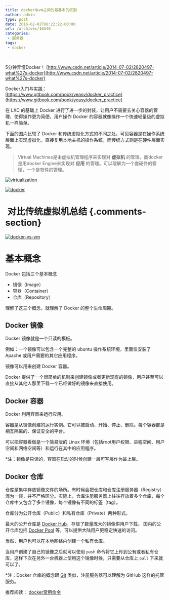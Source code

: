```yaml
---
title: docker与vm之间的最基本的区别
author: admin
type: post
date: 2016-02-02T08:22:22+00:00
url: /archives/16540
categories:
 - 服务器
tags:
 - docker

---
```


5分钟弄懂Docker！ [http://www.csdn.net/article/2014-07-02/2820497-what%27s-docker](http://www.csdn.net/article/2014-07-02/2820497-what%27s-docker)

Docker入门与实践： [https://www.gitbook.com/book/yeasy/docker_practice](https://www.gitbook.com/book/yeasy/docker_practice)

在 LXC 的基础上 Docker 进行了进一步的封装，让用户不需要去关心容器的管理，使得操作更为简便。用户操作 Docker 的容器就像操作一个快速轻量级的虚拟机一样简单。

下面的图片比较了 Docker 和传统虚拟化方式的不同之处，可见容器是在操作系统层面上实现虚拟化，直接复用本地主机的操作系统，而传统方式则是在硬件层面实现。

>Virtual Machines是由虚拟机管理程序来实现对 **虚拟机** 的管理，而docker是用docker Engine来实现对 **应用** 的管理。可以理解为一个套硬件的管理，一个是软件的管理。

[![virtualization](https://blogstatic.haohtml.com//uploads/2023/09/virtualization.png)](http://blog.haohtml.com/wp-content/uploads/2016/02/virtualization.png)

[![docker](https://blogstatic.haohtml.com//uploads/2023/09/docker.png)](http://blog.haohtml.com/wp-content/uploads/2016/02/docker.png)

#  对比传统虚拟机总结 {.comments-section}

[![docker-vs-vm](https://blogstatic.haohtml.com//uploads/2023/09/docker-vs-vm.jpg)](http://blog.haohtml.com/wp-content/uploads/2016/02/docker-vs-vm.jpg)

# 基本概念

Docker 包括三个基本概念

 * 镜像（Image）
 * 容器（Container）
 * 仓库（Repository）

理解了这三个概念，就理解了 Docker 的整个生命周期。

## Docker 镜像

Docker 镜像就是一个只读的模板。

例如：一个镜像可以包含一个完整的 ubuntu 操作系统环境，里面仅安装了 Apache 或用户需要的其它应用程序。

镜像可以用来创建 Docker 容器。

Docker 提供了一个很简单的机制来创建镜像或者更新现有的镜像，用户甚至可以直接从其他人那里下载一个已经做好的镜像来直接使用。

## Docker 容器 

Docker 利用容器来运行应用。

容器是从镜像创建的运行实例。它可以被启动、开始、停止、删除。每个容器都是相互隔离的、保证安全的平台。

可以把容器看做是一个简易版的 Linux 环境（包括root用户权限、进程空间、用户空间和网络空间等）和运行在其中的应用程序。

*注：镜像是只读的，容器在启动的时候创建一层可写层作为最上层。

## Docker 仓库

仓库是集中存放镜像文件的场所。有时候会把仓库和仓库注册服务器（Registry）混为一谈，并不严格区分。实际上，仓库注册服务器上往往存放着多个仓库，每个仓库中又包含了多个镜像，每个镜像有不同的标签（tag）。

仓库分为公开仓库（Public）和私有仓库（Private）两种形式。

最大的公开仓库是 [Docker Hub](https://hub.docker.com/)，存放了数量庞大的镜像供用户下载。 国内的公开仓库包括 [Docker Pool](http://www.dockerpool.com/) 等，可以提供大陆用户更稳定快速的访问。

当然，用户也可以在本地网络内创建一个私有仓库。

当用户创建了自己的镜像之后就可以使用 `push` 命令将它上传到公有或者私有仓库，这样下次在另外一台机器上使用这个镜像时候，只需要从仓库上 `pull` 下来就可以了。

*注：Docker 仓库的概念跟 [Git](http://git-scm.com/) 类似，注册服务器可以理解为 GitHub 这样的托管服务。

推荐阅读： [docker常用命令](http://blog.haohtml.com/archives/16555)